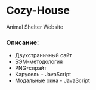 # Cozy-House
Animal Shelter Website

### Описание:
* Двухстраничный сайт
* БЭМ-методология
* PNG-спрайт
* Карусель - JavaScript
* Модальные окна - JavaScript
